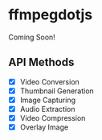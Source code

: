 # ffmpegdotjs

Coming Soon!

## API Methods

- [x] Video Conversion
- [x] Thumbnail Generation
- [x] Image Capturing
- [x] Audio Extraction
- [x] Video Compression
- [x] Overlay Image
